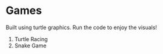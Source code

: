 # Games
Built using turtle graphics. Run the code to enjoy the visuals!

1. Turtle Racing
2. Snake Game

